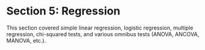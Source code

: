 # Section 5: Regression
This section covered simple linear regression, logistic regression, multiple regression, chi-squared tests, and various omnibus tests (ANOVA, ANCOVA, MANOVA, etc.). 
